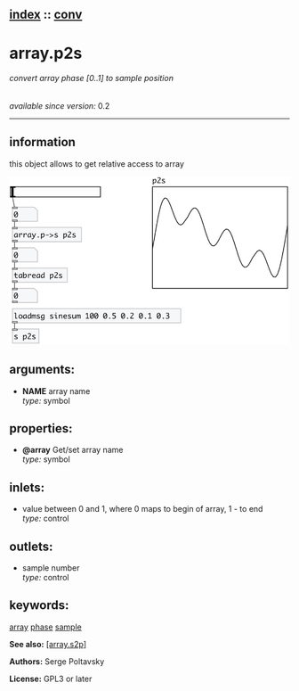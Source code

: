 [index](index.html) :: [conv](category_conv.html)
---

# array.p2s

###### convert array phase [0..1] to sample position

*available since version:* 0.2

---


## information
this object allows to get relative access to array



[![example](../examples/img/array.p2s.jpg)](../examples/pd/array.p2s.pd)



## arguments:

* **NAME**
array name<br>
_type:_ symbol<br>





## properties:

* **@array** 
Get/set array name<br>
_type:_ symbol<br>



## inlets:

* value between 0 and 1, where 0 maps to begin of array, 1 - to
                end<br>
_type:_ control



## outlets:

* sample number<br>
_type:_ control



## keywords:

[array](keywords/array.html)
[phase](keywords/phase.html)
[sample](keywords/sample.html)



**See also:**
[\[array.s2p\]](array.s2p.html)




**Authors:** Serge Poltavsky




**License:** GPL3 or later






